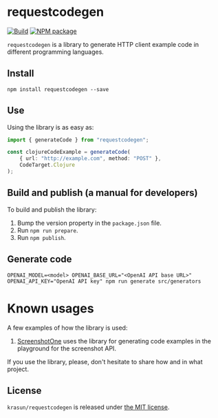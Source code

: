 # requestcodegen

[![Build](https://github.com/krasun/requestcodegen/actions/workflows/build.yml/badge.svg?branch=main)](https://github.com/krasun/requestcode/actions/workflows/build.yml)
[![NPM package](https://img.shields.io/npm/v/requestcodegen.svg?branch=main)](https://www.npmjs.com/package/requestcodegen)

`requestcodegen` is a library to generate HTTP client example code in different programming languages.

## Install

```shell
npm install requestcodegen --save
```

## Use

Using the library is as easy as:

```typescript
import { generateCode } from "requestcodegen";

const clojureCodeExample = generateCode(
    { url: "http://example.com", method: "POST" },
    CodeTarget.Clojure
);
```

## Build and publish (a manual for developers)

To build and publish the library:

1. Bump the version property in the `package.json` file.
2. Run `npm run prepare`.
3. Run `npm publish`.

## Generate code

```shell
OPENAI_MODEL=<model> OPENAI_BASE_URL="<OpenAI API base URL>" OPENAI_API_KEY="OpenAI API key" npm run generate src/generators
```

# Known usages

A few examples of how the library is used:

1. [ScreenshotOne](https://screenshotone.com) uses the library for generating code examples in the playground for the screenshot API.

If you use the library, please, don't hesitate to share how and in what project.

## License

`krasun/requestcodegen` is released under [the MIT license](LICENSE).
